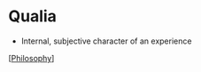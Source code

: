 # Qualia

- Internal, subjective character of an experience

[[Philosophy]]

[//begin]: # "Autogenerated link references for markdown compatibility"
[philosophy]: philosophy "Philosophy"
[//end]: # "Autogenerated link references"